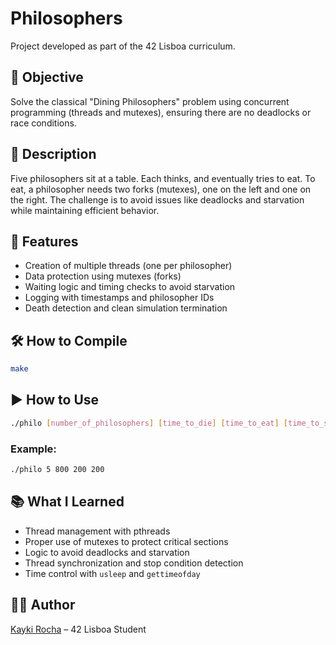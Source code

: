 
# Philosophers

Project developed as part of the 42 Lisboa curriculum.

## 🧠 Objective

Solve the classical "Dining Philosophers" problem using concurrent programming (threads and mutexes), ensuring there are no deadlocks or race conditions.

## 🧩 Description

Five philosophers sit at a table. Each thinks, and eventually tries to eat. To eat, a philosopher needs two forks (mutexes), one on the left and one on the right. The challenge is to avoid issues like deadlocks and starvation while maintaining efficient behavior.

## 🔧 Features

- Creation of multiple threads (one per philosopher)
- Data protection using mutexes (forks)
- Waiting logic and timing checks to avoid starvation
- Logging with timestamps and philosopher IDs
- Death detection and clean simulation termination

## 🛠️ How to Compile

```bash
make
```

## ▶️ How to Use

```bash
./philo [number_of_philosophers] [time_to_die] [time_to_eat] [time_to_sleep] [number_of_times_each_philosopher_must_eat]
```

### Example:

```bash
./philo 5 800 200 200
```

## 📚 What I Learned

- Thread management with pthreads
- Proper use of mutexes to protect critical sections
- Logic to avoid deadlocks and starvation
- Thread synchronization and stop condition detection
- Time control with `usleep` and `gettimeofday`

## 🧑‍💻 Author

[Kayki Rocha](https://github.com/UnderOfAll) – 42 Lisboa Student
